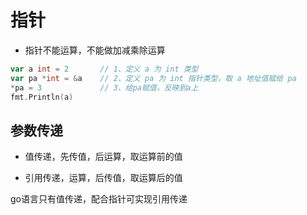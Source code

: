 # 指针

- 指针不能运算，不能做加减乘除运算

```go
var a int = 2       // 1、定义 a 为 int 类型
var pa *int = &a    // 2、定义 pa 为 int 指针类型，取 a 地址值赋给 pa
*pa = 3             // 3、给pa赋值，反映到a上
fmt.Println(a)
```

## 参数传递

- 值传递，先传值，后运算，取运算前的值

- 引用传递，运算，后传值，取运算后的值

go语言只有值传递，配合指针可实现引用传递
